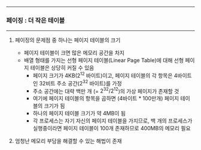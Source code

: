 -----
### 페이징 : 더 작은 테이블
-----
1. 페이징의 문제점 중 하나는 페이지 테이블의 크기
   - 페이지 테이블이 크면 많은 메모리 공간을 차지
   - 배열 형태를 가지는 선형 페이지 테이블(Linear Page Table)에 대해 선형 페이지 테이블은 상당히 커질 수 있음
     + 페이지 크기가 4KB($2^{12}$ 바이트)이고, 페이지 테이블의 각 항목은 4바이트인 32비트 주소 공간($2^{32}$ 바이트)를 가정
     + 주소 공간에는 대략 백만 개 (= $2^{32} / 2^{12}$)의 가상 페이지가 존재할 것
     + 여기에 페이지 테이블의 항목을 곱하면 (4바이트 * 100만개) 페이지 테이블의 크기가 됨
     + 하나의 페이지 테이블 크기가 약 4MB이 됨
     + 각 프로세스는 자기 자신의 페이지 테이블을 가지므로, 백 개의 프로세스가 실행중이라면 페이지 테이블이 100개 존재하므로 400MB의 메모리 필요

2. 엄청난 메모리 부담을 해결할 수 있는 해법이 존재
